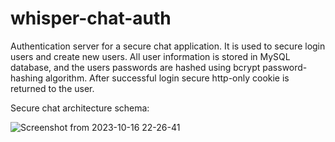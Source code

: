 # whisper-chat-auth
Authentication server for a secure chat application. It is used to secure login users and create new users. All user information is stored in MySQL database, and the users passwords are hashed using bcrypt password-hashing algorithm. After successful login secure http-only cookie is returned to the user.

Secure chat architecture schema: 

![Screenshot from 2023-10-16 22-26-41](https://github.com/StefanErceg/whisper-chat-auth/assets/24877686/00a4f676-fc55-4201-9d89-68b7a2a4438e)
